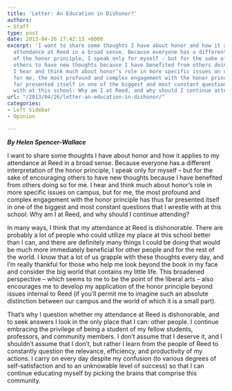 ```yaml
---
title: 'Letter: An Education in Dishonor?'
authors:
- Staff
type: post
date: 2013-04-26 17:42:13 +0000
excerpt: 'I want to share some thoughts I have about honor and how it applies to my
  attendance at Reed in a broad sense. Because everyone has a different interpretation
  of the honor principle, I speak only for myself - but for the sake of encouraging
  others to have new thoughts because I have benefited from others doing so for me.
  I hear and think much about honor’s role in more specific issues on campus, but
  for me, the most profound and complex engagement with the honor principle has thus
  far presented itself in one of the biggest and most constant questions that I wrestle
  with at this school: Why am I at Reed, and why should I continue attending?'
url: "/2013/04/26/letter-an-education-in-dishonor/"
categories:
- Left Sidebar
- Opinion

---
```

_**By Helen Spencer-Wallace**_

I want to share some thoughts I have about honor and how it applies to my attendance at Reed in a broad sense. Because everyone has a different interpretation of the honor principle, I speak only for myself &#8211; but for the sake of encouraging others to have new thoughts because I have benefited from others doing so for me. I hear and think much about honor’s role in more specific issues on campus, but for me, the most profound and complex engagement with the honor principle has thus far presented itself in one of the biggest and most constant questions that I wrestle with at this school: Why am I at Reed, and why should I continue attending?

In many ways, I think that my attendance at Reed is dishonorable. There are probably a lot of people who could utilize my place at this school better than I can, and there are definitely many things I could be doing that would be much more immediately beneficial for other people and for the rest of the world. I know that a lot of us grapple with these thoughts every day, and I’m really thankful for those who help me look beyond the book in my face and consider the big world that contains my little life. This broadened perspective &#8211; which seems to me to be the point of the liberal arts &#8211; also encourages me to develop my application of the honor principle beyond issues internal to Reed (if you’ll permit me to imagine such an absolute distinction between our campus and the world of which it is a small part).

That’s why I question whether my attendance at Reed is dishonorable, and to seek answers I look in the only place that I can: other people. I continue embracing the privilege of being a student of my fellow students, professors, and community members. I don’t assume that I deserve it, and I shouldn’t assume that I don’t, but rather I learn from the people of Reed to constantly question the relevance, efficiency, and productivity of my actions. I carry on every day despite my confusion (to various degrees of self-satisfaction and to an unknowable level of success) so that I can continue educating myself by picking the brains that comprise this community.